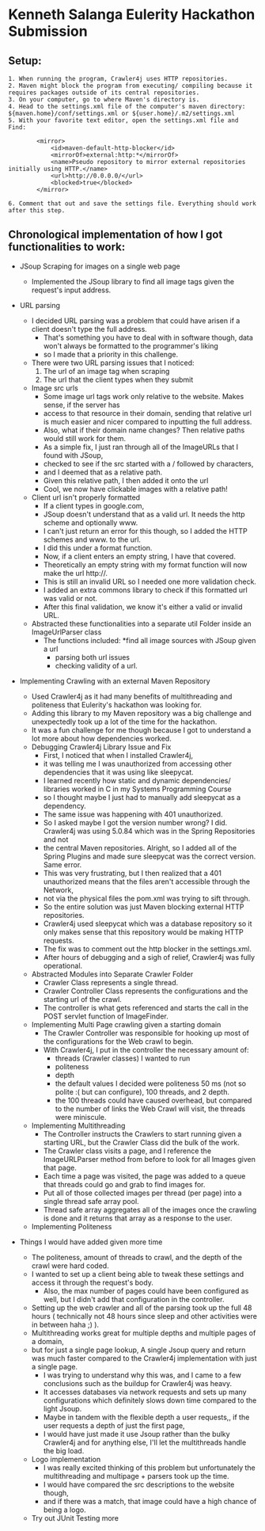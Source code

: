 # Kenneth Salanga Eulerity Hackathon Submission #

## Setup: ##
	1. When running the program, Crawler4j uses HTTP repositories.
	2. Maven might block the program from executing/ compiling because it requires packages outside of its central repositories.
	3. On your computer, go to where Maven's directory is.
	4. Head to the settings.xml file of the computer's maven directory: ${maven.home}/conf/settings.xml or ${user.home}/.m2/settings.xml
	5. With your favorite text editor, open the settings.xml file and Find:
```
		<mirror>
  			<id>maven-default-http-blocker</id>
  			<mirrorOf>external:http:*</mirrorOf>
  			<name>Pseudo repository to mirror external repositories initially using HTTP.</name>
  			<url>http://0.0.0.0/</url>
  			<blocked>true</blocked>
		</mirror>
```
	6. Comment that out and save the settings file. Everything should work after this step.

## Chronological implementation of how I got functionalities to work: ##

* JSoup Scraping for images on a single web page
	* Implemented the JSoup library to find all image tags given the request's input address.

* URL parsing
	* I decided URL parsing was a problem that could have arisen if a client doesn't type the full address.
		* That's something you have to deal with in software though, data won't always be formatted to the programmer's liking
		* so I made that a priority in this challenge.
	* There were two URL parsing issues that I noticed:
		1. The url of an image tag when scraping
		2. The url that the client types when they submit
	* Image src urls
		* Some image url tags work only relative to the website. Makes sense, if the server has
		* access to that resource in their domain, sending that relative url is much easier and nicer compared to inputting the full address.
		* Also, what if their domain name changes? Then relative paths would still work for them.
		* As a simple fix, I just ran through all of the ImageURLs that I found with JSoup,
		* checked to see if the src started with a / followed by characters,
		* and I deemed that as a relative path.
		* Given this relative path, I then added it onto the url
		* Cool, we now have clickable images with a relative path!
	* Client url isn't properly formatted
		* If a client types in google.com,
		* JSoup doesn't understand that as a valid url. It needs the http scheme and optionally www.
		* I can't just return an error for this though, so I added the HTTP schemes and www. to the url.
		* I did this under a format function.
		* Now, if a client enters an empty string, I have that covered.
		* Theoretically an empty string with my format function will now make the url http://.
		* This is still an invalid URL so I needed one more validation check.
		* I added an extra commons library to check if this formatted url was valid or not.
		* After this final validation, we know it's either a valid or invalid URL.
	* Abstracted these functionalities into a separate util Folder inside an ImageUrlParser class
		* The functions included: 
			*find all image sources with JSoup given a url
			* parsing both url issues
			* checking validity of a url.

* Implementing Crawling with an external Maven Repository
	* Used Crawler4j as it had many benefits of multithreading and politeness that Eulerity's hackathon was looking for.
	* Adding this library to my Maven repository was a big challenge and unexpectedly took up a lot of the time for the hackathon.
	* It was a fun challenge for me though because I got to understand a lot more about how dependencies worked.
	* Debugging Crawler4j Library Issue and Fix
		* First, I noticed that when I installed Crawler4j,
		* it was telling me I was unauthorized from accessing other dependencies that it was using like sleepycat.
		* I learned recently how static and dynamic dependencies/ libraries worked in C in my Systems Programming Course
		* so I thought maybe I just had to manually add sleepycat as a dependency.
		* The same issue was happening with 401 unauthorized.
		* So I asked maybe I got the version number wrong? I did. Crawler4j was using 5.0.84 which was in the Spring Repositories and not
		* the central Maven repositories. Alright, so I added all of the Spring Plugins and made sure sleepycat was the correct version. Same error.
		* This was very frustrating, but I then realized that a 401 unauthorized means that the files aren't accessible through the Network,
		* not via the physical files the pom.xml was trying to sift through.
		* So the entire solution was just Maven blocking external HTTP repositories.
		* Crawler4j used sleepycat which was a database repository so it only makes sense that this repository would be making HTTP requests.
		* The fix was to comment out the http blocker in the settings.xml.
		* After hours of debugging and a sigh of relief, Crawler4j was fully operational.
	* Abstracted Modules into Separate Crawler Folder
		* Crawler Class represents a single thread.
		* Crawler Controller Class represents the configurations and the starting url of the crawl.
		* The controller is what gets referenced and starts the call in the POST servlet function of ImageFinder.
	* Implementing Multi Page crawling given a starting domain
		* The Crawler Controller was responsible for hooking up most of the configurations for the Web crawl to begin.
		* With Crawler4j, I put in the controller the necessary amount of:
			* threads (Crawler classes) I wanted to run
			* politeness
			* depth
			* the default values I decided were politeness 50 ms (not so polite :( but can configure), 100 threads, and 2 depth.
			* the 100 threads could have caused overhead, but compared to the number of links the Web Crawl will visit, the threads were miniscule.
	* Implementing Multithreading
		* The Controller instructs the Crawlers to start running given a starting URL, but the Crawler Class did the bulk of the work.
		* The Crawler class visits a page, and I reference the ImageURLParser method from before to look for all Images given that page.
		* Each time a page was visited, the page was added to a queue that threads could go and grab to find images for.
		* Put all of those collected images per thread (per page) into a single thread safe array pool.
		* Thread safe array aggregates all of the images once the crawling is done and it returns that array as a response to the user.
	* Implementing Politeness
		
* Things I would have added given more time
	* The politeness, amount of threads to crawl, and the depth of the crawl were hard coded.
	* I wanted to set up a client being able to tweak these settings and access it through the request's body.
		* Also, the max number of pages could have been configured as well, but I didn't add that configuration in the controller.
	* Setting up the web crawler and all of the parsing took up the full 48 hours ( technically not 48 hours since sleep and other activities were in between haha ;) ).
	* Multithreading works great for multiple depths and multiple pages of a domain,
	* but for just a single page lookup, A single Jsoup query and return was much faster compared to the Crawler4j implementation with just a single page.
		* I was trying to understand why this was, and I came to a few conclusions such as the buildup for Crawler4j was heavy.
		* It accesses databases via network requests and sets up many configurations which definitely slows down time compared to the light Jsoup.
		* Maybe in tandem with the flexible depth a user requests,, if the user requests a depth of just the first page, 
		* I would have just made it use Jsoup rather than the bulky Crawler4j and for anything else, I'll let the multithreads handle the big load.
	* Logo implementation
		* I was really excited thinking of this problem but unfortunately the multithreading and multipage + parsers took up the time.
		* I would have compared the src descriptions to the website though, 
		* and if there was a match, that image could have a high chance of being a logo.
	* Try out JUnit Testing more